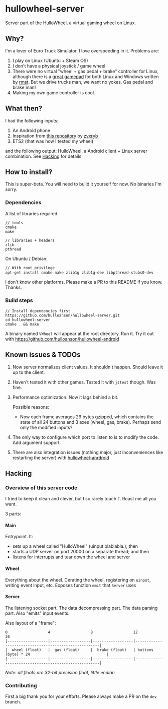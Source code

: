 # hullowheel-server
Server part of the HulloWheel, a virtual gaming wheel on Linux.

## Why?
I'm a lover of Euro Truck Simulator. I love overspeeding in it. Problems are:

1. I play on Linux (Ubuntu + Steam OS)
2. I don't have a physical joystick / game wheel
3. There were no virtual "wheel + gas pedal + brake" controller for Linux, although there is a [great gamepad](https://github.com/rmst/yoke) for both Linux and Windows written by [rmst](https://github.com/rmst). But we drive trucks man, we want no yokes. Gas pedal and brake man!
4. Making my own game controller is cool.

## What then?
I had the following inputs:

1. An Android phone
2. Inspiration from [this repository](https://github.com/zvxryb/Linux-Virtual-Joystick) by [zvxryb](https://github.com/zvxryb)
3. ETS2 (that was how I tested my wheel)

and the following output:
HulloWheel, a Android client + Linux server combination. See [Hacking](https://github.com/hulloanson/hullowheel-server#Hacking) for details

## How to install?
This is super-beta. You will need to build it yourself for now. No binaries I'm sorry.
### Dependencies
A list of libraries required:
```
// tools
cmake
make

// libraries + headers
zlib
pthread
```

On Ubuntu / Debian:
```bash
// With root privilege
apt-get install cmake make zlib1g zlib1g-dev libpthread-stubs0-dev
```

I don't know other platforms. Please make a PR to this README if you know. Thanks.

### Build steps
```
// Install dependencies first
https://github.com/hulloanson/hullowheel-server.git
cd hullowheel-server
cmake . && make
```
A binary named `VWheel` will appear at the root directory. Run it. Try it out with https://github.com/hulloanson/hullowheel-android

## Known issues & TODOs
1. Now server normalizes client values. It shouldn't happen. Should leave it up to the client.
2. Haven't tested it with other games. Tested it with `jstest` though. Was fine.
3. Performance optimization. Now it lags behind a bit. 
  
    Possible reasons:
    - Now each frame averages 29 bytes gzipped, which contains the state of all 24 buttons and 3 axes (wheel, gas, brake). Perhaps send only the modified inputs?
  
4. The only way to configure which port to listen to is to modify the code. Add argument support.
5. There are also integration issues (nothing major, just inconveniences like restarting the server) with [hullowheel-anrdroid](https://github.com/hulloanson/hullowheel-android)

## Hacking
### Overview of this server code
I tried to keep it clean and clever, but I so rarely touch `C`. Roast me all you want.

3 parts:

#### Main
Entrypoint. It: 
  - sets up a wheel called "HulloWheel" (uinput blablabla.); then
  - starts a UDP server on port 20000 on a separate thread; and then
  - listens for interrupts and tear down the wheel and server
  
#### Wheel
Everything about the wheel. Cerating the wheel, registering on `uinput`, writing event input, etc. Exposes function `emit` that `Server` uses

#### Server
The listening socket part. The data decompressing part. The data parsing part. Also "emits" input events. 

Also layout of a "frame":

```
0                  4                  8                  12                                                     36
|------------------|------------------|------------------|------------------------------------------------------|
|  wheel (float)   |  gas (float)     |  brake (float)   | buttons (byte) * 24                                  |
|------------------|------------------|------------------|------------------------------------------------------|
```

*Note: all floats are 32-bit precision float, little endian*

### Contributing
First a big thank you for your efforts. Please always make a PR on the `dev` branch.
